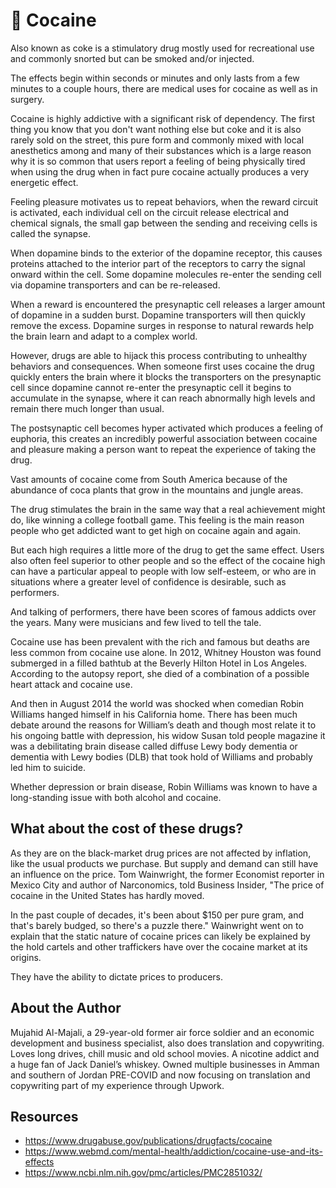 # 💊 Cocaine

Also known as coke is a stimulatory drug mostly used for recreational use and
commonly snorted but can be smoked and/or injected.

The effects begin within seconds or minutes and only lasts from a few minutes to
a couple hours, there are medical uses for cocaine as well as in surgery.

Cocaine is highly addictive with a significant risk of dependency. The first
thing you know that you don't want nothing else but coke and it is also rarely
sold on the street, this pure form and commonly mixed with local anesthetics
among and many of their substances which is a large reason why it is so common
that users report a feeling of being physically tired when using the drug when
in fact pure cocaine actually produces a very energetic effect.

Feeling pleasure motivates us to repeat behaviors, when the reward circuit is
activated, each individual cell on the circuit release electrical and chemical
signals, the small gap between the sending and receiving cells is called the
synapse.

When dopamine binds to the exterior of the dopamine receptor, this causes
proteins attached to the interior part of the receptors to carry the signal
onward within the cell. Some dopamine molecules re-enter the sending cell via
dopamine transporters and can be re-released.

When a reward is encountered the presynaptic cell releases a larger amount of
dopamine in a sudden burst. Dopamine transporters will then quickly remove the
excess. Dopamine surges in response to natural rewards help the brain learn and
adapt to a complex world.

However, drugs are able to hijack this process contributing to unhealthy
behaviors and consequences. When someone first uses cocaine the drug quickly
enters the brain where it blocks the transporters on the presynaptic cell since
dopamine cannot re-enter the presynaptic cell it begins to accumulate in the
synapse, where it can reach abnormally high levels and remain there much longer
than usual.

The postsynaptic cell becomes hyper activated which produces a feeling of
euphoria, this creates an incredibly powerful association between cocaine and
pleasure making a person want to repeat the experience of taking the drug.

Vast amounts of cocaine come from South America because of the abundance of coca
plants that grow in the mountains and jungle areas.

The drug stimulates the brain in the same way that a real achievement might do,
like winning a college football game. This feeling is the main reason people who
get addicted want to get high on cocaine again and again.

But each high requires a little more of the drug to get the same effect. Users
also often feel superior to other people and so the effect of the cocaine high
can have a particular appeal to people with low self-esteem, or who are in
situations where a greater level of confidence is desirable, such as performers.

And talking of performers, there have been scores of famous addicts over the
years. Many were musicians and few lived to tell the tale.

Cocaine use has been prevalent with the rich and famous but deaths are less
common from cocaine use alone. In 2012, Whitney Houston was found submerged in a
filled bathtub at the Beverly Hilton Hotel in Los Angeles. According to the
autopsy report, she died of a combination of a possible heart attack and cocaine
use.

And then in August 2014 the world was shocked when comedian Robin Williams
hanged himself in his California home. There has been much debate around the
reasons for William’s death and though most relate it to his ongoing battle with
depression, his widow Susan told people magazine it was a debilitating brain
disease called diffuse Lewy body dementia or dementia with Lewy bodies (DLB)
that took hold of Williams and probably led him to suicide.

Whether depression or brain disease, Robin Williams was known to have a
long-standing issue with both alcohol and cocaine.

## What about the cost of these drugs?

As they are on the black-market drug prices are not affected by inflation, like
the usual products we purchase. But supply and demand can still have an
influence on the price. Tom Wainwright, the former Economist reporter in Mexico
City and author of Narconomics, told Business Insider, "The price of cocaine in
the United States has hardly moved.

In the past couple of decades, it's been about $150 per pure gram, and that's
barely budged, so there's a puzzle there." Wainwright went on to explain that
the static nature of cocaine prices can likely be explained by the hold cartels
and other traffickers have over the cocaine market at its origins.

They have the ability to dictate prices to producers.

## About the Author

Mujahid Al-Majali, a 29-year-old former air force soldier and an economic
development and business specialist, also does translation and copywriting.
Loves long drives, chill music and old school movies. A nicotine addict and a
huge fan of Jack Daniel’s whiskey. Owned multiple businesses in Amman and
southern of Jordan PRE-COVID and now focusing on translation and copywriting
part of my experience through Upwork.

## Resources

- <https://www.drugabuse.gov/publications/drugfacts/cocaine>
- <https://www.webmd.com/mental-health/addiction/cocaine-use-and-its-effects>
- <https://www.ncbi.nlm.nih.gov/pmc/articles/PMC2851032/>
